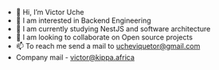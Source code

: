- 👋 Hi, I’m Victor Uche
- 👀 I am interested in Backend Engineering
- 🌱 I am currently studying NestJS and software architecture
- 💞️ I am looking to collaborate on Open source projects
- 📫 To reach me send a mail to ucheviquetor@gmail.com
- Company mail - victor@kippa.africa

<!---
aggr3550r/aggr3550r is a ✨ special ✨ repository because its `README.md` (this file) appears on your GitHub profile.
You can click the Preview link to take a look at your changes.
--->
